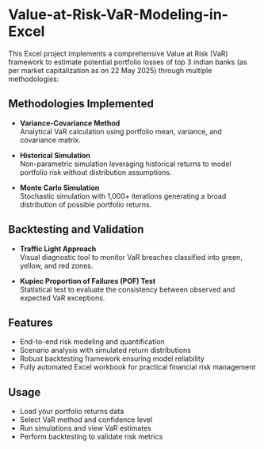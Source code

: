 # Value-at-Risk-VaR-Modeling-in-Excel
This Excel project implements a comprehensive Value at Risk (VaR) framework to estimate potential portfolio losses of top 3 indian banks (as per market capitalization as on 22 May 2025) through multiple methodologies:

## Methodologies Implemented

- **Variance-Covariance Method**  
  Analytical VaR calculation using portfolio mean, variance, and covariance matrix.

- **Historical Simulation**  
  Non-parametric simulation leveraging historical returns to model portfolio risk without distribution assumptions.

- **Monte Carlo Simulation**  
  Stochastic simulation with 1,000+ iterations generating a broad distribution of possible portfolio returns.

## Backtesting and Validation

- **Traffic Light Approach**  
  Visual diagnostic tool to monitor VaR breaches classified into green, yellow, and red zones.

- **Kupiec Proportion of Failures (POF) Test**  
  Statistical test to evaluate the consistency between observed and expected VaR exceptions.

## Features

- End-to-end risk modeling and quantification  
- Scenario analysis with simulated return distributions  
- Robust backtesting framework ensuring model reliability  
- Fully automated Excel workbook for practical financial risk management  

## Usage

- Load your portfolio returns data  
- Select VaR method and confidence level  
- Run simulations and view VaR estimates  
- Perform backtesting to validate risk metrics


